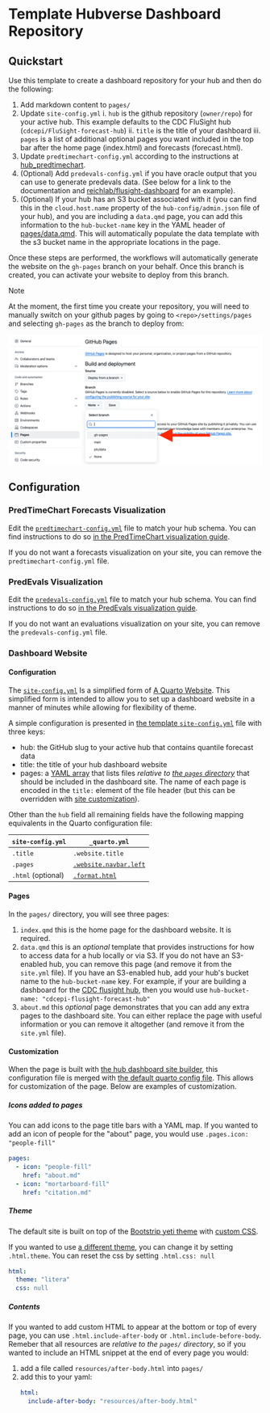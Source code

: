 # Template Hubverse Dashboard Repository

## Quickstart

Use this template to create a dashboard repository for your hub and then do
the following:

1. Add markdown content to `pages/`
2. Update `site-config.yml`
    i. `hub` is the github repository (`owner/repo`) for your active hub. This example defaults to
       the CDC FluSight hub (`cdcepi/FluSight-forecast-hub`)
    ii. `title` is the title of your dashboard
    iii. `pages` is a list of additional optional pages you want included in the top bar after the
         home page (index.html) and forecasts (forecast.html).
3. Update `predtimechart-config.yml` according to the instructions at
   [hub_predtimechart](https://github.com/hubverse-org/hub-dashboard-predtimechart/tree/main?tab=readme-ov-file#required-hub-configuration).
4. (Optional) Add `predevals-config.yml` if you have oracle output that you can
   use to generate predevals data. (See below for a link to the documentation and
   [reichlab/flusight-dashboard](https://github.com/reichlab/flusight-dashboard/blob/main/predevals-config.yml)
   for an example).
5. (Optional) If your hub has an S3 bucket associated with it (you can find
   this in the `cloud.host.name` property of the `hub-config/admin.json` file of your hub), and you are including a `data.qmd` page, you can add this
   information to the `hub-bucket-name` key in the YAML header of
   [pages/data.qmd](pages/data.qmd). This will automatically populate the data
   template with the s3 bucket name in the appropriate locations in the page.

Once these steps are performed, the workflows will automatically generate the
website on the `gh-pages` branch on your behalf. Once this branch is created,
you can activate your website to deploy from this branch.

> [!NOTE]
>
> At the moment, the first time you create your repository, you will need to
> manually switch on your github pages by going to `<repo>/settings/pages` and
> selecting `gh-pages` as the branch to deploy from:
>
> ![screenshot of the "Build and Deployment" section of the pages setting. There are two sub-headings that say "source" and "branch". The Source heading has a dropdown that is selected to "Deploy from a branch". The Branch heading shows a dropdown with `gh-pages`, `main`, `ptc/data`, and `None` as options for the "branch" dropdown. A red arrow is pointing to the `gh-pages` option, which is highlighted.](pages.png)

## Configuration

### PredTimeChart Forecasts Visualization

Edit the [`predtimechart-config.yml`](predtimechart-config.yml) file to match your hub schema.
You can find instructions to do so [in the PredTimeChart visualization guide](https://docs.hubverse.io/en/latest/user-guide/dashboards.html#dashboard-ptc).

If you do not want a forecasts visualization on your site, you can remove the
`predtimechart-config.yml` file.

### PredEvals Visualization

Edit the [`predevals-config.yml`](predevals-config.yml) file to match your hub schema.
You can find instructions to do so [in the PredEvals visualization guide](https://docs.hubverse.io/en/latest/user-guide/dashboards.html#dashboard-predevals).


If you do not want an evaluations visualization on your site, you can remove the
`predevals-config.yml` file.

### Dashboard Website

#### Configuration

The [`site-config.yml`](site-config.yml) Is a simplified form of [A Quarto Website](https://quarto.org/docs/websites/#config-file). This simplified form is intended to allow you to set up a dashboard website in a manner of minutes while allowing for flexibility of theme.

A simple configuration is presented in [the template `site-config.yml`](https://github.com/hubverse-org/hub-dashboard-template/blob/main/site-config.yml) file
with three keys:

 - hub: the GitHub slug to your active hub that contains quantile forecast data
 - title: the title of your hub dashboard website
 - pages: a [YAML array](https://www.commonwl.org/user_guide/topics/yaml-guide.html#arrays) that lists files _relative to [the `pages` directory](pages/)_ that should be included in the dashboard site. The name of each page is encoded in the `title:` element of the file header (but this can be overridden with [site customization](#customization)).

Other than the `hub` field all remaining fields have the following mapping equivalents in the Quarto configuration file:

| `site-config.yml`  | `_quarto.yml` |
| ------------------ | ------------- |
| `.title`           | `.website.title` |
| `.pages`           | [`.website.navbar.left`](https://quarto.org/docs/websites/website-navigation.html#top-navigation) |
| `.html` (optional) | [`.format.html`](https://quarto.org/docs/reference/formats/html.html#format-options) |

#### Pages

In the `pages/` directory, you will see three pages:

1. `index.qmd` this is the home page for the dashboard website. It is required.
2. `data.qmd` this is an _optional_ template that provides instructions for how
   to access data for a hub locally or via S3. If you do not have an S3-enabled
   hub, you can remove this page (and remove it from the `site.yml` file). If
   you have an S3-enabled hub, add your hub's bucket name to the
   `hub-bucket-name` key. For example, if your are building a dashboard for the
   [CDC flusight
   hub](https://hubverse.io/community/hubs.html#flusight-forecast-hub), then
   you would use `hub-bucket-name: "cdcepi-flusight-forecast-hub"`
3. `about.md` this _optional_ page demonstrates that you can add any extra
   pages to the dashboard site. You can either replace the page with useful
   information or you can remove it altogether (and remove it from the
   `site.yml` file).

#### Customization

When the page is built with [the hub dashboard site builder](https://github.com/hubverse-org/hub-dash-site-builder), this configuration file is merged with [the default quarto config file](https://github.com/hubverse-org/hub-dash-site-builder/blob/main/static/_quarto.yml). This allows for customization of the page. Below
are examples of customization.

##### Icons added to pages

You can add icons to the page title bars with a YAML map. If you wanted to add an icon of people for the "about" page, you would use `.pages.icon: "people-fill"`

```yaml
pages:
  - icon: "people-fill"
    href: "about.md"
  - icon: "mortarboard-fill"
    href: "citation.md"
```

##### Theme

The default site is built on top of the [Bootstrip yeti theme](https://bootswatch.com/yeti/) with [custom CSS](https://github.com/hubverse-org/hub-dash-site-builder/blob/main/static/resources/css/styles.css).

If you wanted to use [a different theme](https://quarto.org/docs/output-formats/html-themes.html), you can change it by setting `.html.theme`. You can reset the css by setting `.html.css: null`

```yaml
html:
  theme: "litera"
  css: null
```

##### Contents

If you wanted to add custom HTML to appear at the bottom or top of every page,
you can use `.html.include-after-body` or `.html.include-before-body`. Remeber
that all resources are _relative to the `pages/` directory_, so if you wanted
to include an HTML snippet at the end of every page you would:

1. add a file called `resources/after-body.html` into `pages/`
2. add this to your yaml:
   ```yaml
   html:
     include-after-body: "resources/after-body.html"
   ```
